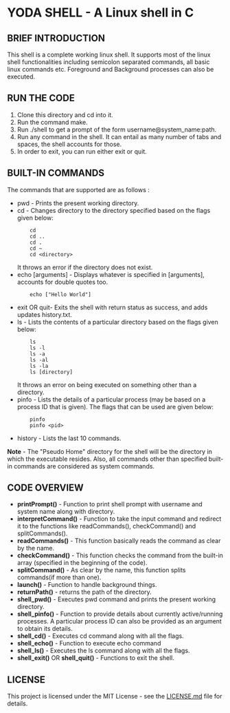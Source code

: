 # YODA SHELL - A Linux shell in C
 
## **BRIEF INTRODUCTION**
This shell is a complete working linux shell. It supports most of the linux shell functionalities including semicolon separated commands, all basic linux commands etc. Foreground and Background processes can also be executed. 
## RUN THE CODE
1. Clone this directory and cd into it.
2. Run the command make.
3. Run ./shell to get a prompt of the form username@system_name:path.
4. Run any command in the shell. It can entail as many number of tabs and spaces, the shell accounts for those.
5. In order to exit, you can run either exit or quit.



## BUILT-IN COMMANDS
The commands that are supported are as follows : 
* pwd -  Prints the present working directory.
* cd  -  Changes directory to the directory specified based on the flags given below:
    ```
        cd
        cd ..
        cd .
        cd ~
        cd <directory>
    ```
    It throws an error if the directory does not exist. 
* echo [arguments] - Displays whatever is specified in [arguments], accounts for double quotes too.
    ```
        echo ["Hello World"]
    ```
* exit OR quit- Exits the shell with return status as success, and adds updates history.txt. 
* ls - Lists the contents of a particular directory based on the flags given below:
    ```
        ls 
        ls -l
        ls -a
        ls -al
        ls -la
        ls [directory]
    ```
    It throws an error on being executed on something other than a directory.
* pinfo - Lists the details of a particular process (may be based on a process ID that is given). The flags that can be used are given below:
    ```
        pinfo
        pinfo <pid>
    ```
* history - Lists the last 10 commands. 

**Note** - The "Pseudo Home" directory for the shell will be the directory in which the executable resides. Also, all commands other than specified built-in commands are considered as system commands.
## CODE OVERVIEW
* **printPrompt()** - Function to print shell prompt with username and system name along with directory.
* **interpretCommand()** - Function to take the input command and redirect it to the functions like readCommands(), checkCommand() and splitCommands().
* **readCommands()** -  This function basically reads the command as clear by the name.
* **checkCommand()** - This function checks the command from the built-in array (specified in the beginning of the code).
* **splitCommand()** - As clear by the name, this function splits commands(if more than one).
* **launch()** - Function to handle background things.
* **returnPath()** - returns the path of the directory.
* **shell_pwd()** - Executes pwd command and prints the present working directory.
* **shell_pinfo()** - Function to provide details about currently active/running processes. A particular process ID can also be provided as an argument to obtain its details.
* **shell_cd()** - Executes cd command along with all the flags.
* **shell_echo()** - Function to execute echo command
* **shell_ls()** - Executes the ls command along with all the flags.
* **shell_exit()** OR **shell_quit()** - Functions to exit the shell. 
## LICENSE 
This project is licensed under the MIT License - see the [LICENSE.md](https://github.com/harshita130602/yoda_shell/blob/master/LICENSE.md/LICENSE.md) file for details.
